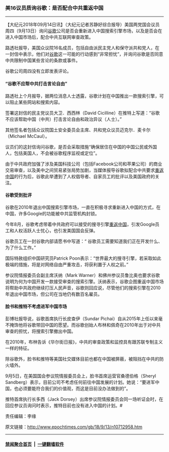 ### 美16议员质询谷歌：是否配合中共重返中国
------------------------

<p>【大纪元2018年09月14日讯】（大纪元记者苏静好综合报导）美国两党国会议员周四（9月13日）询问<a href="http://www.epochtimes.com/gb/tag/%E8%B0%B7%E6%AD%8C.html">谷歌</a>公司是否会重新进入中国搜索引擎市场，以及是否会在进入中国市场后，配合中共互联网审查政策。</p>
<p>路透社报导，美国众议院16名成员，包括自由派民主党人和保守派共和党人，在一封信中表示，他们对<a href="http://www.epochtimes.com/gb/tag/%E8%B0%B7%E6%AD%8C.html">谷歌</a>这一可能的行动感到“非常担忧”，并询问谷歌是否同意中共限制中国某些言论的条款或事件。</p>
<p>谷歌公司周四没有立即发表评论。</p>
<h4>“谷歌不应帮中共打击言论自由”</h4>
<p>路透社上个月报导，据两位消息人士透露，谷歌计划在中国推出一款搜索引擎，可以阻止某些网站和搜索内容。</p>
<p>签署这封信的民主党议员大卫．西西林（David Cicilline）在推特上写道：“谷歌不应该帮助中国（中共）打击言论自由和政治异议（人士）。”</p>
<p>其他签名者包括众议院国土安全委员会主席、共和党众议员迈克尔．麦卡尔（Michael McCaul）。</p>
<p>议员们的这封信询问谷歌，是否会采取措施“确保居住在中国的中国公民或外国人，包括美国人，不会被谷歌程序监视或定位”。</p>
<p>由于中共政府加强了涉及美国科技公司（包括Facebook公司和苹果公司）的商业交易审查，以及美中之间贸易紧张局势加剧，当媒体报导谷歌拟配合中共要求<a href="http://www.epochtimes.com/gb/tag/%E9%87%8D%E8%BF%94%E4%B8%AD%E5%9B%BD.html">重返中国</a>的行为后，谷歌此举遭到了人权倡导者、自家员工的批评以及美国政府的关注。</p>
<h4>谷歌受到批评</h4>
<p>谷歌在2010年退出中国搜索引擎市场，一直在积极寻求重新进入中国的方式，在中国，许多Google的功能被中共监管机构封锁。</p>
<p>今年8月，谷歌考虑带着中共政府可以接受的搜寻引擎<a href="http://www.epochtimes.com/gb/tag/%E9%87%8D%E8%BF%94%E4%B8%AD%E5%9B%BD.html">重返中国</a>，引发Google员工和人权活跃人士忧心，也引发美国国会反弹。</p>
<p>谷歌员工在一封谷歌内部请愿书中写道：“ 谷歌员工需要知道我们正在开发什么、为了什么工作。”</p>
<p>国际特赦组织中国研究员Patrick Poon表示：“世界最大的搜寻引擎，若采取如此极端的措施，将是对网络自由严重攻击，将获利置于人权之前。”</p>
<p>参议院情报委员会副主席沃纳（Mark Warner）和佛州参议员鲁比奥也要求谷歌说明为何为中国开发一款接受审查的搜索引擎。沃纳表示，谷歌企图重返中国市场将帮助中共政府继续打压人民声音，谷歌则回应说，尽管他们的搜索引擎在2010年退出中国市场，但公司在当地仍有数百名雇员。</p>
<h4>脸书和推特不考虑进军中国市场</h4>
<p>彭博社报导说，谷歌首席执行长皮查伊（Sundar Pichai）自从2015年上任以来毫不掩饰他将谷歌带回中国的愿望。而谷歌创始人布林和佩奇在2010年出于对中共审查的担忧，将搜索引擎撤出中国。</p>
<p>在2010年，布林告诉《华尔街日报》，中共的审查政策和监控具有跟苏联专制主义一样的特征。</p>
<p>除谷歌外，脸书和推特等美国社交媒体目前也都在中国被屏蔽，被阻挡在中共的防火墙外。</p>
<p>9月5日，在美国国会参议院情报委员会上，脸书首席运营官桑德伯格（Sheryl Sandberg）表示，目前公司不考虑任何前往中国发展的计划。她说：“要进军中国，也必须要能符合我们的价值观，而这是目前没办法做到的”。</p>
<p>推特首席执行长多西（Jack Dorsey）出席参议院情报委员会同一场听证会时，在回应参议员询问时表示，推特目前也没有进入中国的计划。#</p>
<p>责任编辑：李缘</p>

原文链接：http://www.epochtimes.com/gb/18/9/13/n10712958.htm


------------------------
#### [禁闻聚合首页](https://github.com/gfw-breaker/banned-news/blob/master/README.md) &nbsp;|&nbsp;  [一键翻墙软件](https://github.com/gfw-breaker/nogfw/blob/master/README.md)
